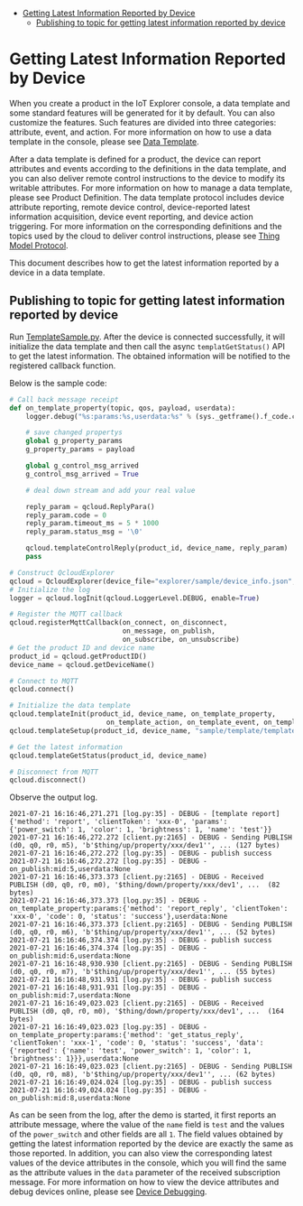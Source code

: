 * [Getting Latest Information Reported by Device](#Getting-Latest-Information-Reported-by-Device)
  * [Publishing to topic for getting latest information reported by device](#Publishing-to-topic-for-getting-latest-information-reported-by-device)

# Getting Latest Information Reported by Device

When you create a product in the IoT Explorer console, a data template and some standard features will be generated for it by default. You can also customize the features. Such features are divided into three categories: attribute, event, and action. For more information on how to use a data template in the console, please see [Data Template](https://cloud.tencent.com/document/product/1081/44921).

After a data template is defined for a product, the device can report attributes and events according to the definitions in the data template, and you can also deliver remote control instructions to the device to modify its writable attributes. For more information on how to manage a data template, please see Product Definition. The data template protocol includes device attribute reporting, remote device control, device-reported latest information acquisition, device event reporting, and device action triggering. For more information on the corresponding definitions and the topics used by the cloud to deliver control instructions, please see [Thing Model Protocol](https://cloud.tencent.com/document/product/1081/34916).

This document describes how to get the latest information reported by a device in a data template.

## Publishing to topic for getting latest information reported by device 

Run [TemplateSample.py](../../explorer/sample/template/example_template.py). After the device is connected successfully, it will initialize the data template and then call the async `templatGetStatus()` API to get the latest information. The obtained information will be notified to the registered callback function.

Below is the sample code:
```python
# Call back message receipt
def on_template_property(topic, qos, payload, userdata):
    logger.debug("%s:params:%s,userdata:%s" % (sys._getframe().f_code.co_name, payload, userdata))

    # save changed propertys
    global g_property_params
    g_property_params = payload

    global g_control_msg_arrived
    g_control_msg_arrived = True

    # deal down stream and add your real value

    reply_param = qcloud.ReplyPara()
    reply_param.code = 0
    reply_param.timeout_ms = 5 * 1000
    reply_param.status_msg = '\0'

    qcloud.templateControlReply(product_id, device_name, reply_param)
    pass

# Construct QcloudExplorer
qcloud = QcloudExplorer(device_file="explorer/sample/device_info.json", tls=True)
# Initialize the log
logger = qcloud.logInit(qcloud.LoggerLevel.DEBUG, enable=True)

# Register the MQTT callback
qcloud.registerMqttCallback(on_connect, on_disconnect,
                            on_message, on_publish,
                            on_subscribe, on_unsubscribe)
# Get the product ID and device name
product_id = qcloud.getProductID()
device_name = qcloud.getDeviceName()

# Connect to MQTT
qcloud.connect()

# Initialize the data template
qcloud.templateInit(product_id, device_name, on_template_property,
                        on_template_action, on_template_event, on_template_service)
qcloud.templateSetup(product_id, device_name, "sample/template/template_config.json")

# Get the latest information
qcloud.templateGetStatus(product_id, device_name)

# Disconnect from MQTT
qcloud.disconnect()
```

Observe the output log.
```
2021-07-21 16:16:46,271.271 [log.py:35] - DEBUG - [template report] {'method': 'report', 'clientToken': 'xxx-0', 'params': {'power_switch': 1, 'color': 1, 'brightness': 1, 'name': 'test'}}
2021-07-21 16:16:46,272.272 [client.py:2165] - DEBUG - Sending PUBLISH (d0, q0, r0, m5), 'b'$thing/up/property/xxx/dev1'', ... (127 bytes)
2021-07-21 16:16:46,272.272 [log.py:35] - DEBUG - publish success
2021-07-21 16:16:46,272.272 [log.py:35] - DEBUG - on_publish:mid:5,userdata:None
2021-07-21 16:16:46,373.373 [client.py:2165] - DEBUG - Received PUBLISH (d0, q0, r0, m0), '$thing/down/property/xxx/dev1', ...  (82 bytes)
2021-07-21 16:16:46,373.373 [log.py:35] - DEBUG - on_template_property:params:{'method': 'report_reply', 'clientToken': 'xxx-0', 'code': 0, 'status': 'success'},userdata:None
2021-07-21 16:16:46,373.373 [client.py:2165] - DEBUG - Sending PUBLISH (d0, q0, r0, m6), 'b'$thing/up/property/xxx/dev1'', ... (52 bytes)
2021-07-21 16:16:46,374.374 [log.py:35] - DEBUG - publish success
2021-07-21 16:16:46,374.374 [log.py:35] - DEBUG - on_publish:mid:6,userdata:None
2021-07-21 16:16:48,930.930 [client.py:2165] - DEBUG - Sending PUBLISH (d0, q0, r0, m7), 'b'$thing/up/property/xxx/dev1'', ... (55 bytes)
2021-07-21 16:16:48,931.931 [log.py:35] - DEBUG - publish success
2021-07-21 16:16:48,931.931 [log.py:35] - DEBUG - on_publish:mid:7,userdata:None
2021-07-21 16:16:49,023.023 [client.py:2165] - DEBUG - Received PUBLISH (d0, q0, r0, m0), '$thing/down/property/xxx/dev1', ...  (164 bytes)
2021-07-21 16:16:49,023.023 [log.py:35] - DEBUG - on_template_property:params:{'method': 'get_status_reply', 'clientToken': 'xxx-1', 'code': 0, 'status': 'success', 'data': {'reported': {'name': 'test', 'power_switch': 1, 'color': 1, 'brightness': 1}}},userdata:None
2021-07-21 16:16:49,023.023 [client.py:2165] - DEBUG - Sending PUBLISH (d0, q0, r0, m8), 'b'$thing/up/property/xxx/dev1'', ... (62 bytes)
2021-07-21 16:16:49,024.024 [log.py:35] - DEBUG - publish success
2021-07-21 16:16:49,024.024 [log.py:35] - DEBUG - on_publish:mid:8,userdata:None
```
As can be seen from the log, after the demo is started, it first reports an attribute message, where the value of the `name` field is `test` and the values of the `power_switch` and other fields are all `1`. The field values obtained by getting the latest information reported by the device are exactly the same as those reported. In addition, you can also view the corresponding latest values of the device attributes in the console, which you will find the same as the attribute values in the `data` parameter of the received subscription message. For more information on how to view the device attributes and debug devices online, please see [Device Debugging](https://cloud.tencent.com/document/product/1081/34741).

